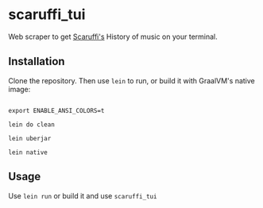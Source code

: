 # scaruffi_tui

Web scraper to get [Scaruffi's](https://scaruffi.com/history/long.html) History of music on your terminal.

## Installation

Clone the repository. Then use `lein` to run, or build it with GraalVM's native
image:

```shell

export ENABLE_ANSI_COLORS=t

lein do clean

lein uberjar

lein native

```

## Usage

Use `lein run` or build it and use `scaruffi_tui`
